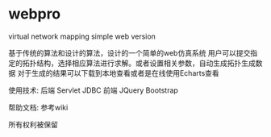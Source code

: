 # webpro
virtual network mapping simple web version

基于传统的算法和设计的算法，设计的一个简单的web仿真系统
用户可以提交指定的拓扑结构，选择相应算法进行求解。或者设置相关参数，自动生成拓扑生成数据
对于生成的结果可以下载到本地查看或者是在线使用Echarts查看

使用技术:
后端 Servlet JDBC
前端 JQuery Bootstrap

帮助文档: 参考wiki


所有权利被保留
